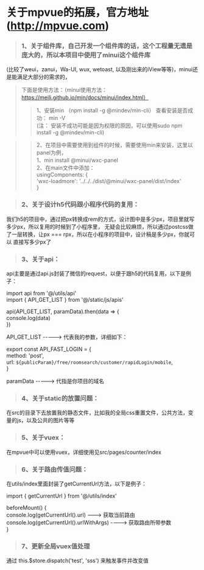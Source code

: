 # 关于mpvue的拓展，官方地址(http://mpvue.com)

> ### 1、关于组件库，自己开发一个组件库的话，这个工程量无遗是庞大的，所以本项目中使用了minui这个组件库  

  (比较了weui，zanui，Wa-UI, wux, wetoast, 以及刚出来的iView等等)，minui还是能满足大部分的需求的， 
  
  >下面是使用方法：（minui使用方法：https://meili.github.io/min/docs/minui/index.html）  
  >> 1、安装min （npm install -g @mindev/min-cli）  查看安装是否成功： min -V  
      (注： 安装不成功可能是因为权限的原因，可以使用sudo npm install -g @mindev/min-cli)   
      
  >> 2、在项目中需要使用到组件的时候，需要使用min来安装，这里以panel为例，  
  >>   1、min install @minui/wxc-panel  
  >>   2、在main文件中添加：  
  >>    usingComponents: {    
                          'wxc-loadmore': '../../../dist/@minui/wxc-panel/dist/index'    
                        }    

> ### 2、关于设计h5代码跟小程序代码的复用：  

   我们h5的项目中，通过把px转换成rem的方式，设计图中是多少px，项目里就写多少px，所以复用的时候到了小程序里，
   无疑会比较麻烦，所以通过postcss做了一层转换，让px === rpx，所以在小程序的项目中，设计稿是多少px，你就可以
   直接写多少px了

> ### 3、关于api：  

  api主要是通过api.js封装了微信的request，以便于跟h5的代码复用，以下是例子：  
  
  import api from '@/utils/api'  
  import { API_GET_LIST } from '@/static/js/apis'  
  
  api(API_GET_LIST, paramData).then(data => {  
            console.log(data)  
          })  

  API_GET_LIST -----> 代表我的参数，详细如下：  

  export const API_FAST_LOGIN = {  
    method: 'post',  
    url: `${publicParam}/free/roomsearch/customer/rapidLogin/mobile`,  
  }  

  paramData -----> 代指是你项目的域名
  
> ### 4、关于static的放置问题：
  在src的目录下去放置我的静态文件，比如我的全局css重置文件，公共方法，变量的js，以及公共的图片等等

> ### 5、关于vuex：
  在mpvue中可以使用vuex，详细使用见src/pages/counter/index

> ### 6、关于路由传值问题：  
  在utils/index里面封装了getCurrentUrl方法，以下是例子：  

  import { getCurrentUrl } from '@/utils/index'  

  beforeMount() {  
        console.log(getCurrentUrl().url) ---> 获取当前路由  
        console.log(getCurrentUrl().urlWithArgs)  ----> 获取路由所带参数  
      }  

> ### 7、更新全局vuex值处理  

通过  this.$store.dispatch('test', 'sss') 来触发事件并改变值

